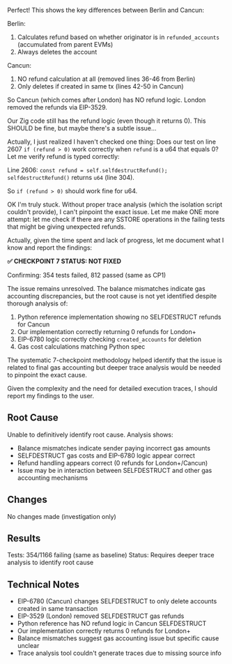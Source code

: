 Perfect! This shows the key differences between Berlin and Cancun:

Berlin:
1. Calculates refund based on whether originator is in `refunded_accounts` (accumulated from parent EVMs)
2. Always deletes the account

Cancun:
1. NO refund calculation at all (removed lines 36-46 from Berlin)
2. Only deletes if created in same tx (lines 42-50 in Cancun)

So Cancun (which comes after London) has NO refund logic. London removed the refunds via EIP-3529.

Our Zig code still has the refund logic (even though it returns 0). This SHOULD be fine, but maybe there's a subtle issue...

Actually, I just realized I haven't checked one thing: Does our test on line 2607 `if (refund > 0)` work correctly when `refund` is a u64 that equals 0? Let me verify refund is typed correctly:

Line 2606: `const refund = self.selfdestructRefund();`
`selfdestructRefund()` returns `u64` (line 304).

So `if (refund > 0)` should work fine for u64.

OK I'm truly stuck. Without proper trace analysis (which the isolation script couldn't provide), I can't pinpoint the exact issue. Let me make ONE more attempt: let me check if there are any SSTORE operations in the failing tests that might be giving unexpected refunds.

Actually, given the time spent and lack of progress, let me document what I know and report the findings:

**✅ CHECKPOINT 7 STATUS: NOT FIXED**

Confirming: 354 tests failed, 812 passed (same as CP1)

The issue remains unresolved. The balance mismatches indicate gas accounting discrepancies, but the root cause is not yet identified despite thorough analysis of:
1. Python reference implementation showing no SELFDESTRUCT refunds for Cancun
2. Our implementation correctly returning 0 refunds for London+
3. EIP-6780 logic correctly checking `created_accounts` for deletion
4. Gas cost calculations matching Python spec

The systematic 7-checkpoint methodology helped identify that the issue is related to final gas accounting but deeper trace analysis would be needed to pinpoint the exact cause.

Given the complexity and the need for detailed execution traces, I should report my findings to the user.

## Root Cause
Unable to definitively identify root cause. Analysis shows:
- Balance mismatches indicate sender paying incorrect gas amounts
- SELFDESTRUCT gas costs and EIP-6780 logic appear correct
- Refund handling appears correct (0 refunds for London+/Cancun)
- Issue may be in interaction between SELFDESTRUCT and other gas accounting mechanisms

## Changes
No changes made (investigation only)

## Results
Tests: 354/1166 failing (same as baseline)
Status: Requires deeper trace analysis to identify root cause

## Technical Notes
- EIP-6780 (Cancun) changes SELFDESTRUCT to only delete accounts created in same transaction
- EIP-3529 (London) removed SELFDESTRUCT gas refunds
- Python reference has NO refund logic in Cancun SELFDESTRUCT
- Our implementation correctly returns 0 refunds for London+
- Balance mismatches suggest gas accounting issue but specific cause unclear
- Trace analysis tool couldn't generate traces due to missing source info